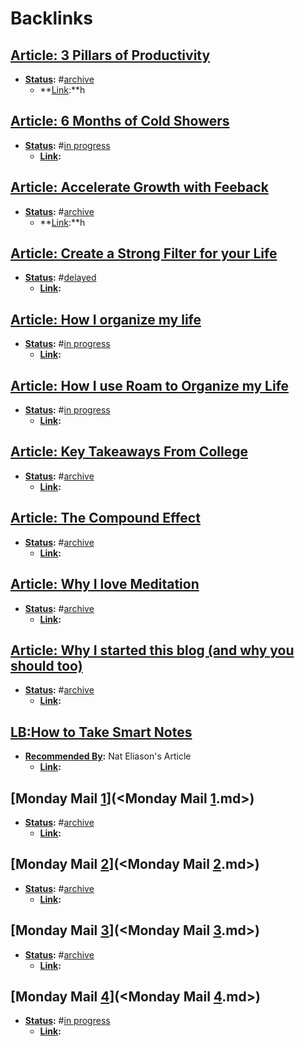 
# Backlinks
## [Article: 3 Pillars of Productivity](<Article: 3 Pillars of Productivity.md>)
- **[Status](<Status.md>):** #[archive](<archive.md>)
    - **[Link](<Link.md>):**h

## [Article: 6 Months of Cold Showers](<Article: 6 Months of Cold Showers.md>)
- **[Status](<Status.md>):** #[in progress](<in progress.md>)
    - **[Link](<Link.md>):**

## [Article: Accelerate Growth with Feeback](<Article: Accelerate Growth with Feeback.md>)
- **[Status](<Status.md>):** #[archive](<archive.md>)
    - **[Link](<Link.md>):**h

## [Article: Create a Strong Filter for your Life](<Article: Create a Strong Filter for your Life.md>)
- **[Status](<Status.md>):** #[delayed](<delayed.md>)
    - **[Link](<Link.md>):**

## [Article: How I organize my life](<Article: How I organize my life.md>)
- **[Status](<Status.md>):** #[in progress](<in progress.md>)
    - **[Link](<Link.md>):**

## [Article: How I use Roam to Organize my Life](<Article: How I use Roam to Organize my Life.md>)
- **[Status](<Status.md>):** #[in progress](<in progress.md>)
    - **[Link](<Link.md>):**

## [Article: Key Takeaways From College](<Article: Key Takeaways From College.md>)
- **[Status](<Status.md>):** #[archive](<archive.md>)
    - **[Link](<Link.md>):**

## [Article: The Compound Effect](<Article: The Compound Effect.md>)
- **[Status](<Status.md>):** #[archive](<archive.md>)
    - **[Link](<Link.md>):**

## [Article: Why I love Meditation](<Article: Why I love Meditation.md>)
- **[Status](<Status.md>):** #[archive](<archive.md>)
    - **[Link](<Link.md>):**

## [Article: Why I started this blog (and why you should too)](<Article: Why I started this blog (and why you should too).md>)
- **[Status](<Status.md>):** #[archive](<archive.md>)
    - **[Link](<Link.md>):**

## [LB:How to Take Smart Notes](<LB:How to Take Smart Notes.md>)
- **[Recommended By](<Recommended By.md>):** Nat Eliason's Article
    - **[Link](<Link.md>):**

## [Monday Mail [1](<1.md>)](<Monday Mail [1](<1.md>).md>)
- **[Status](<Status.md>):** #[archive](<archive.md>)
    - **[Link](<Link.md>):**

## [Monday Mail [2](<2.md>)](<Monday Mail [2](<2.md>).md>)
- **[Status](<Status.md>):** #[archive](<archive.md>)
    - **[Link](<Link.md>):**

## [Monday Mail [3](<3.md>)](<Monday Mail [3](<3.md>).md>)
- **[Status](<Status.md>):** #[archive](<archive.md>)
    - **[Link](<Link.md>):**

## [Monday Mail [4](<4.md>)](<Monday Mail [4](<4.md>).md>)
- **[Status](<Status.md>):** #[in progress](<in progress.md>)
    - **[Link](<Link.md>):**

